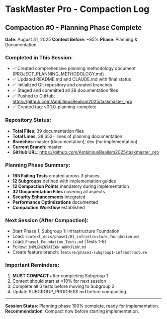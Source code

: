 # TaskMaster Pro - Compaction Log

## Compaction #0 - Planning Phase Complete
**Date**: August 31, 2025
**Context Before**: ~85%
**Phase**: Planning & Documentation

### Completed in This Session:
- ✅ Created comprehensive planning methodology document (PROJECT_PLANNING_METHODOLOGY.md)
- ✅ Updated README.md and CLAUDE.md with final status
- ✅ Initialized Git repository and created branches
- ✅ Staged and committed all 39 documentation files
- ✅ Pushed to GitHub: https://github.com/AmbitiousRealism2025/taskmaster_pro
- ✅ Created tag: v0.1.0-planning-complete

### Repository Status:
- **Total Files**: 39 documentation files
- **Total Lines**: 38,653+ lines of planning documentation
- **Branches**: master (documentation), dev (for implementation)
- **Current Branch**: master
- **GitHub URL**: https://github.com/AmbitiousRealism2025/taskmaster_pro

### Planning Phase Summary:
- **165 Failing Tests** created across 3 phases
- **12 Subgroups** defined with implementation guides
- **12 Compaction Points** mandatory during implementation
- **32 Documentation Files** covering all aspects
- **Security Enhancements** integrated
- **Performance Optimizations** documented
- **Compaction Workflow** established

### Next Session (After Compaction):
- Start Phase 1, Subgroup 1: Infrastructure Foundation
- Load: `context_docs/phase1/01_infrastructure_foundation.md`
- Load: `Phase1_Foundation_Tests.md` (Tests 1-6)
- Follow: `IMPLEMENTATION_WORKFLOW.md`
- Create feature branch: `feature/phase1-subgroup1-infrastructure`

### Important Reminders:
1. **MUST COMPACT** after completing Subgroup 1
2. Context should start at <10% for next session
3. Complete all 6 tests before moving to Subgroup 2
4. Update SUBGROUP_PROGRESS.md before compacting

---

**Session Status**: Planning phase 100% complete, ready for implementation.
**Recommendation**: Compact now before starting implementation.